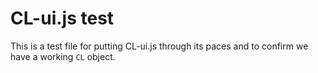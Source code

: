 
# CL-ui.js test

This is a test file for putting CL-ui.js through its paces and 
to confirm we have a working `CL` object.

<div id="test-output"></div>

<style>
#status {
    font-size: 1em;
}
</style>
<code><pre id="status"></pre></code>


<!-- START: test sequence for CL-feeds.js -->
<script src="CL-core.js"></script>
<script src="CL-ui.js"></script>
<script>

(function (document, window) {
'use strict';
let cl = Object.assign({}, window.CL),
    status = document.getElementById('status');

function println(...s) {
    s.forEach(function(s) {
        console.log(s);
        status.append(s + "\n");
    });
}

/*
 * Run the following test sequences
 */
println("\nRunning tests in a pipeline\n");

function testTitleField(tests, err) {
    let self = this;
    if (err !== "") {
        println("FAILED: error", err, tests);
        return;
    }
    tests.count++;
    println("Testing testTitleField()");
    let field = CL.field({"title": "Hello World"}, 
        '<label>Title:</label> <input name="title" value="{{title}}" placeholder="Title goes here">',
        function(obj) {
            if ('title' in obj) {
                if (obj.title.length > 0) {
                    return true;
                }
            }
            return false;
        });
    if ('title' in field) {
        if (field.title !== "Hello World") {
            tests.errors++;
            println("FAILED, expected title of 'Hello World', got "+field.json());
        }
    } else {
        tests.errors++;
        println("FAILED: field is missing title attribute");
        self.nextCallbackFn(tests, err);
        return;
    }

    let s = field.html(),
        elem = document.getElementById('test-output');
    elem.innerHTML = elem.innerHTML + '<p><h2>testTitleField()</h2>' + s + '<hr>';

    tests.success++;
    println("Testing testTitleField() OK");
    self.nextCallbackFn(tests, err);
}

function testCreatorField(tests, err) {
    let self = this;
    if (err !== "") {
        println("FAILED: error", err, tests);
        return;
    }
    tests.count++;
    println("Testing testCreatorField()");
    let last_name = "Doiel",
        first_name = "Robert",
        orcid = "0000-0003-0900-6903",
        field = CL.field({
            "last_name": last_name,
            "first_name": first_name,
            "orcid": orcid
        }, 
        '<label>Last Name:</label> <input name="last_name" value="{{last_name}}"><br><label>First Name:</label> <input name="first_name" value="{{first_name}}"><br><label>ORCID: </label> <input name="orcid" value="{{orcid}}"><p>',
        function () {
            let obj = this;
            if (! 'last_name' in obj ||  obj.last_name.length === 0) {
                return false;
            }
            if (! 'first_name' in obj || obj.first_name.length === 0) {
                return false;
            }
            if (! 'orcid' in obj || obj.orcid.length === 0) {
                return false;
            }
            return true;
        });

    if ('validate' in field) {
        if (field.validate() !== true) {
            tests.errors++;
            println('FAILED: expected validate() return true, got false');
        }
    } else {
        tests.errors++;
        println('FAILED: expected validate function in field');
    }
    let val = field.get('orcid');
    if (val !== orcid) {
        tests.errors++;
        println("FAILED: expected "+orcid+", got "+val);
    }
    val = field.get('last_name');
    if (val !== last_name) {
        tests.errors++;
        println("FAILED: expected "+last_name+", got "+val);
    }
    val = field.get('first_name');
    if (val !== first_name) {
        tests.errors++;
        println("FAILED: expected "+first_name+", got "+val);
    }
    val = field.html();
    let expected = '<label>Last Name:</label> <input name="last_name" value="Doiel"><br><label>First Name:</label> <input name="first_name" value="Robert"><br><label>ORCID: </label> <input name="orcid" value="0000-0003-0900-6903"><p>';
    if (val !== expected) {
        tests.errors++;
        println("FAILED: expected\n"+expected+"\n, got\n"+val);
    }
    let o = JSON.parse(field.json());
    if (o === undefined) {
        tests.errors++;
        println("FAILED: expected an object, got undefined for field");
        self.nextCallbackFn(tests, err);
    }
    if (! 'orcid' in o) {
        tests.errors++;
        println("FAILED: expected orcid attribute, got ", o);
    }
    if (! 'last_name' in o) {
        tests.errors++;
        println("FAILED: expected last_name attribute, got ", o);
    }
    if (! 'first_name' in o) {
        tests.errors++;
        println("FAILED: expected first_name attribute, got ", o);
    }

    let s = '<p><h2>testCreatorField()</h2>' + val + '<hr>',
        elem = document.getElementById('test-output');
    elem.innerHTML = elem.innerHTML + s;

    println("Testing testCreatorField() OK");
    tests.success++;
    self.nextCallbackFn(tests, err);
}

function testCreatorList(tests, err) {
    let self = this;
    if (err !== "") {
        println("FAILED: error", err, tests);
        return;
    }
    tests.count++;
    println("Testing testCreatorList()");

    let items = [],
        creators = [],
        new_creator = {"last_name":"", "first_name":""},
        list_object = {};

    creators.push({
        "last_name": "Steinbeck",
        "first_name": "John"
    });
    creators.push({
        "last_name": "Verne",
        "first_name": "Jules"
    });
    creators.push({
        "last_name": "Valdez",
        "first_name": "Luis"
    });
    creators.push({
        "last_name": "Lopez",
        "first_name": "Tom"
    });

    for (let i in creators) {
        items[i] = CL.field(creators[i], '<li><span class="display_name">{{last_name}}, {{first_name}}</span></li>');
    }
    list_object = CL.field({"items": items}, "<ul>{{items}}</ul>");
    if (list_object === undefined) {
        tests.errors++;
        println("FAILED: expected list object, got undefined");
        self.nextCallbackFn(tests, err);
        return;
    }
    if (list_object.items.length !== 4) {
        tests.errors++;
        println("FAILED: expected 4, got ", list_object.json());
        self.nextCallbackFn(tests, err);
        return;
    }
    let s = list_object.html();
    if (s.includes('[object Object]')) {
        tests.errors++;
        println("FAILED: expected html to render, got ",s);
        self.nextCallbackFn(tests, err);
        return;
    }
    let elem = document.getElementById('test-output');
    elem.innerHTML = elem.innerHTML + '<p><h2>testCreatorList()</h2>' + s + '<hr>';
    println("Testing testCreatorList() OK");
    tests.success++;
    self.nextCallbackFn(tests, err);
}

function testAssembleFields(tests, err) {
    let self = this;
    if (err !== "") {
        println("FAILED: error", err, tests);
        return;
    }
    tests.count++;
    println("Testing testAssembleFields()");
    
    let book = {},
        books = [],
        steinbeck = {
            last_name: "Steinbeck",
            first_name: "John"
        },
        pratchett = {
            last_name: "Pratchett",
            first_name: "Terry"
        },
        gaiman = {
            last_name: "Gaiman",
            first_name: "Neil",
        };
     
    steinbeck = CL.field(steinbeck, 
        '<span class="last_name">{{last_name}}</span>, ' +
        '<span class="first_name">{{first_name}}</span>');
     
    book = CL.field({
            "title": "Short Reign of Pippen IV",
            "description": "A novella length satire set in post-war Paris", 
            "creators": [ steinbeck ]
        }, 
        '<div class="book">' +
        '   <h3 class="title">{{title}}</h3>' +
        '   <div class="creators">By {{creators}}</div>' + 
        '   <div class="description">{{description}}</div>' +
        '</div>',
        undefined, 
        '; ');
    books.push(book);
     
    pratchett = CL.field(pratchett, 
        '<span class="last_name">{{last_name}}</span>, ' +
        '<span class="first_name">{{first_name}}</span>');
     
    gaiman = CL.field(gaiman, 
        '<span class="last_name">{{last_name}}</span>, ' +
        '<span class="first_name">{{first_name}}</span>');
     
    book = CL.field({
            "title": "Good Omens",
            "description": "A book about angels and demons set in London for the most part", 
            "creators": [ pratchett, gaiman ]
        }, 
        '<div class="book">' +
        '   <h3 class="title">{{title}}</h3>' +
        '   <div class="creators">By {{creators}}</div>' + 
        '   <div class="description">{{description}}</div>' +
        '</div>',
        undefined, 
        '; ');
    books.push(book);
     
    let element = CL.assembleFields(
        document.getElementById("test-output"), ...books);
     
    println("Testing testAssembleFields() OK");
    tests.success++;
    self.nextCallbackFn(tests, err);
}

function testSummary(tests, err) {
    let self = this;
    if (err !== "") {
        println("FAILED: error", err, tests);
        return;
    }
    println("\nFailures: " + tests.errors);
    println("Warnings: " + tests.warnings);
    println("Successful: " + tests.success + "/" + tests.count);
}

/* Run the rest of the tests in a pipeline */
let tests = {
        "success": 0,
        "warnings": 0,
        "errors": 0,
        "count": 0
    };

cl.pipeline(tests, "", 
    testTitleField,
    testCreatorField,
    testCreatorList,
    testAssembleFields,
    testSummary);
}(document, window));

</script>

<!--   END: test sequence for CL-feeds.js -->
